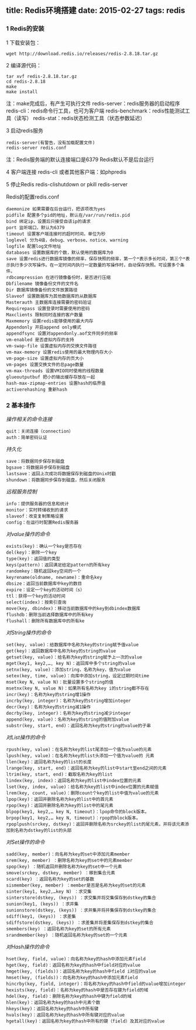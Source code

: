 title: Redis环境搭建
date: 2015-02-27
tags: redis
---

### 1 Redis的安装


1 下载安装包：

    wget http://download.redis.io/releases/redis-2.8.18.tar.gz

2 编译源代码：

    tar xvf redis-2.8.18.tar.gz
    cd redis-2.8.18
    make
    make install

注：make完成后，有产生可执行文件
    redis-server：redis服务器的启动程序
    redis-cli：redis命令行工具，也可为客户端
    redis-benchmark：redis性能测试工具（读写）
    redis-stat：redis状态检测工具（状态参数延迟）

3 启动redis服务

    redis-server(有警告，没有加载配置文件)
    redis-server redis.conf

注：Redis服务端的默认连接端口是6379
Redis默认不是后台运行

4 客户端连接
    redis-cli
或者其他客户端：如phpredis

5 停止Redis
    redis-clishutdown
or
    pkill redis-server

Redis的配置redis.conf

    daemonize 如果需要在后台运行，把该项改为yes
    pidfile 配置多个pid的地址，默认在/var/run/redis.pid
    bind 绑定ip，设置后只接受自该ip的请求
    port 监听端口，默认为6379
    timeout 设置客户端连接时的超时时间，单位为秒
    loglevel 分为4级，debug、verbose、notice、warning
    logfile 配置log文件地址
    databases 设置数据库的个数，默认使用的数据库为0
    save 设置redis进行数据库镜像的频率，保存快照的频率，第一个*表示多长时间，第三个*表示执行多少次写操作。在一定时间内执行一定数量的写操作时，自动保存快照。可设置多个条件。
    rdbcompression 在进行镜像备份时，是否进行压缩
    Dbfilename 镜像备份文件的文件名
    Dir 数据库镜像备份的文件放置路径
    Slaveof 设置数据库为其他数据库的从数据库
    Masterauth 主数据库连接需要的密码验证
    Requirepass 设置登录时需要使用的密码
    Maxclients 限制同时连接的客户数量
    Maxmemory 设置redis能够使用的最大内存
    Appendonly 开启append only模式
    appendfsync 设置对appendonly.aof文件同步的频率
    vm-enabled 是否虚拟内存的支持
    vm-swap-file 设置虚拟内存的交换文件路径
    vm-max-memory 设置redis使用的最大物理内存大小
    vm-page-size 设置虚拟内存的页大小
    vm-pages 设置交换文件的总page数量
    vm-max-threads 设置VMIO同时使用的线程数量
    glueoutputbuf 把小的输出缓存存放在一起
    hash-max-zipmap-entries 设置hash的临界值
    activerehashing 重新hash


### 2 基本操作

*操作相关的命令连接*

    quit：关闭连接（connection）
    auth：简单密码认证

*持久化*

    save：将数据同步保存到磁盘
    bgsave：将数据异步保存到磁盘
    lastsave：返回上次成功将数据保存到磁盘的Unix时戳
    shundown：将数据同步保存到磁盘，然后关闭服务

*远程服务控制*

    info：提供服务器的信息和统计
    monitor：实时转储收到的请求
    slaveof：改变复制策略设置
    config：在运行时配置Redis服务器

*对value操作的命令*

    exists(key)：确认一个key是否存在
    del(key)：删除一个key
    type(key)：返回值的类型
    keys(pattern)：返回满足给定pattern的所有key
    randomkey：随机返回key空间的一个
    keyrename(oldname, newname)：重命名key
    dbsize：返回当前数据库中key的数目
    expire：设定一个key的活动时间（s）
    ttl：获得一个key的活动时间
    select(index)：按索引查询
    move(key, dbindex)：移动当前数据库中的key到dbindex数据库
    flushdb：删除当前选择数据库中的所有key
    flushall：删除所有数据库中的所有ke

*对String操作的命令*

    set(key, value)：给数据库中名称为key的string赋予值value
    get(key)：返回数据库中名称为key的string的value
    getset(key, value)：给名称为key的string赋予上一次的value
    mget(key1, key2,…, key N)：返回库中多个string的value
    setnx(key, value)：添加string，名称为key，值为value
    setex(key, time, value)：向库中添加string，设定过期时间time
    mset(key N, value N)：批量设置多个string的值
    msetnx(key N, value N)：如果所有名称为key i的string都不存在
    incr(key)：名称为key的string增1操作
    incrby(key, integer)：名称为key的string增加integer
    decr(key)：名称为key的string减1操作
    decrby(key, integer)：名称为key的string减少integer
    append(key, value)：名称为key的string的值附加value
    substr(key, start, end)：返回名称为key的string的value的子串

*对List操作的命令*

    rpush(key, value)：在名称为key的list尾添加一个值为value的元素
    lpush(key, value)：在名称为key的list头添加一个值为value的 元素
    llen(key)：返回名称为key的list的长度
    lrange(key, start, end)：返回名称为key的list中start至end之间的元素
    ltrim(key, start, end)：截取名称为key的list
    lindex(key, index)：返回名称为key的list中index位置的元素
    lset(key, index, value)：给名称为key的list中index位置的元素赋值
    lrem(key, count, value)：删除count个key的list中值为value的元素
    lpop(key)：返回并删除名称为key的list中的首元素
    rpop(key)：返回并删除名称为key的list中的尾元素
    blpop(key1, key2,… key N, timeout)：lpop命令的block版本。
    brpop(key1, key2,… key N, timeout)：rpop的block版本。
    rpoplpush(srckey, dstkey)：返回并删除名称为srckey的list的尾元素，并将该元素添加到名称为dstkey的list的头部

*对Set操作的命令*

    sadd(key, member)：向名称为key的set中添加元素member
    srem(key, member) ：删除名称为key的set中的元素member
    spop(key) ：随机返回并删除名称为key的set中一个元素
    smove(srckey, dstkey, member) ：移到集合元素
    scard(key) ：返回名称为key的set的基数
    sismember(key, member) ：member是否是名称为key的set的元素
    sinter(key1, key2,…key N) ：求交集
    sinterstore(dstkey, (keys)) ：求交集并将交集保存到dstkey的集合
    sunion(key1, (keys)) ：求并集
    sunionstore(dstkey, (keys)) ：求并集并将并集保存到dstkey的集合
    sdiff(key1, (keys)) ：求差集
    sdiffstore(dstkey, (keys)) ：求差集并将差集保存到dstkey的集合
    smembers(key) ：返回名称为key的set的所有元素
    srandmember(key) ：随机返回名称为key的set的一个元素

*对Hash操作的命令*

    hset(key, field, value)：向名称为key的hash中添加元素field
    hget(key, field)：返回名称为key的hash中field对应的value
    hmget(key, (fields))：返回名称为key的hash中field i对应的value
    hmset(key, (fields))：向名称为key的hash中添加元素field
    hincrby(key, field, integer)：将名称为key的hash中field的value增加integer
    hexists(key, field)：名称为key的hash中是否存在键为field的域
    hdel(key, field)：删除名称为key的hash中键为field的域
    hlen(key)：返回名称为key的hash中元素个数
    hkeys(key)：返回名称为key的hash中所有键
    hvals(key)：返回名称为key的hash中所有键对应的value
    hgetall(key)：返回名称为key的hash中所有的键（field）及其对应的value

